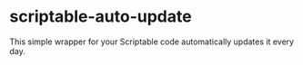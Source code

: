 # scriptable-auto-update
This simple wrapper for your Scriptable code automatically updates it every day.
